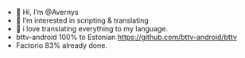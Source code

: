 - 👋 Hi, I’m @Avernys
- 👀 I’m interested in scripting & translating
- 🌱 i love translating everything to my language.
- bttv-android 100% to Estonian https://github.com/bttv-android/bttv
- Factorio 83% already done.
<!---
Avernys/Avernys is a ✨ special ✨ repository because its `README.md` (this file) appears on your GitHub profile.
You can click the Preview link to take a look at your changes.
--->
